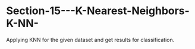 # Section-15---K-Nearest-Neighbors-K-NN-
Applying KNN for the given dataset and get results for classification.
